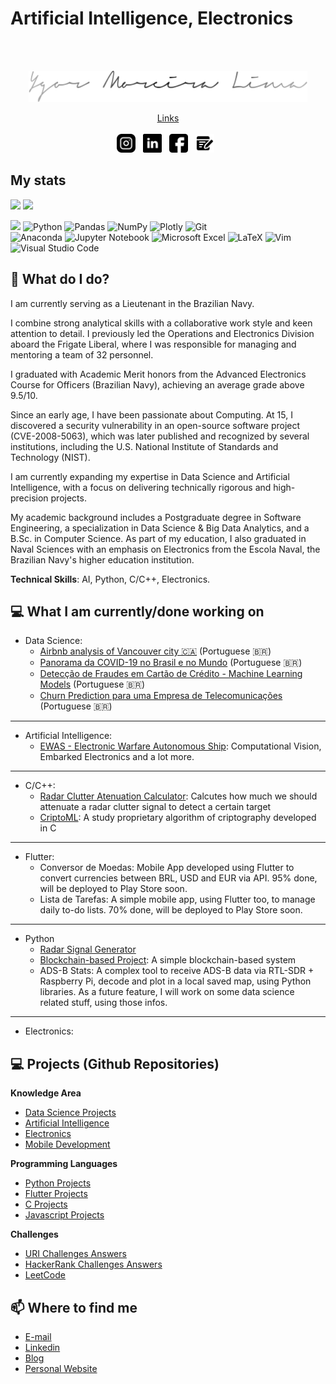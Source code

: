 # Artificial Intelligence, Electronics
<br>
<br>
<p align='center'><img height="50" src="https://github.com/ygorml/ygorml/blob/main/ass-grey.png"></p>

<p align='center'>
  <u>Links</u><br><br>
<a href="https://instagram.com/ygorml" target="_blank"><img height="30" src="https://github.com/ygorml/ygorml/blob/main/instagram.png?raw=true"></a>&nbsp;&nbsp;
<a href="https://www.linkedin.com/in/ygormoreiralima" target="_blank"><img height="30" src="https://github.com/ygorml/ygorml/blob/main/linkedin.png?raw=true"></a>&nbsp;&nbsp;
<a href="https://facebook.com/ywml10" target="_blank"><img height="30" src="https://github.com/ygorml/ygorml/blob/main/facebook.png?raw=true"></a>&nbsp;&nbsp;
<a href="https://artigos.ygor.ml/" target="_blank"><img height="30" width="30" src="https://github.com/ygorml/ygorml/blob/main/001-blog.png?raw=true"></a>&nbsp;&nbsp;
</p>

## My stats
<div>
  <img height="160em" src="https://github-readme-stats.vercel.app/api?username=ygorml&show_icons=true&theme=react&include_all_commits=true&count_private=true&border_radius=8&hide_border=true&bg_color=2D333B"/>
    <img height="160em" src="https://github-readme-stats.vercel.app/api/top-langs/?username=ygorml&layout=compact&langs_count=7&theme=react&border_radius=8&hide_border=true&bg_color=2D333B"/>

  ![](https://komarev.com/ghpvc/?username=ygorml&color=072448)
  ![Python](https://img.shields.io/badge/python-3670A0?style=flat&logo=Python&logoColor=white)
  ![Pandas](https://img.shields.io/badge/pandas-%23150458.svg?style=flat&logo=Pandas&logoColor=white)
  ![NumPy](https://img.shields.io/badge/numpy-%23013243.svg?style=flat&logo=Numpy&logoColor=white)
  ![Plotly](https://img.shields.io/badge/Plotly-%233F4F75.svg?style=flat&logo=Plotly&logoColor=white)
  ![Git](https://img.shields.io/badge/git-%23F05033.svg?style=flat&logo=git&logoColor=white)<br>
  ![Anaconda](https://img.shields.io/badge/Anaconda-%2344A833.svg?style=flat&logo=anaconda&logoColor=white)
  ![Jupyter Notebook](https://img.shields.io/badge/jupyter-%23FA0F00.svg?style=flat&logo=Jupyter&logoColor=white)
  ![Microsoft Excel](https://img.shields.io/badge/Excel-217346?style=flat&logo=Microsoft-excel&logoColor=white)
  ![LaTeX](https://img.shields.io/badge/latex-%23008080.svg?style=flat&logo=Latex&logoColor=white)
  ![Vim](https://img.shields.io/badge/VIM-%2311AB00.svg?style=flat&logo=Vim&logoColor=white)
  ![Visual Studio Code](https://img.shields.io/badge/VS%20Code-0078d7.svg?style=flat&logo=visual-studio-code&logoColor=white)
</div>

## 💼 What do I do?
I am currently serving as a Lieutenant in the Brazilian Navy.

I combine strong analytical skills with a collaborative work style and keen attention to detail. I previously led the Operations and Electronics Division aboard the Frigate Liberal, where I was responsible for managing and mentoring a team of 32 personnel.

I graduated with Academic Merit honors from the Advanced Electronics Course for Officers (Brazilian Navy), achieving an average grade above 9.5/10.

Since an early age, I have been passionate about Computing. At 15, I discovered a security vulnerability in an open-source software project (CVE-2008-5063), which was later published and recognized by several institutions, including the U.S. National Institute of Standards and Technology (NIST).

I am currently expanding my expertise in Data Science and Artificial Intelligence, with a focus on delivering technically rigorous and high-precision projects.

My academic background includes a Postgraduate degree in Software Engineering, a specialization in Data Science & Big Data Analytics, and a B.Sc. in Computer Science. As part of my education, I also graduated in Naval Sciences with an emphasis on Electronics from the Escola Naval, the Brazilian Navy's higher education institution.

**Technical Skills**: AI, Python, C/C++, Electronics.

## 💻  What I am currently/done working on
- Data Science: 
  - [Airbnb analysis of Vancouver city 🇨🇦](https://github.com/ygordev/Data-Science/blob/main/10_YgorLima_tech_Projeto_Analisando_os_dados_do_Airbnb_Vancouver.ipynb) (Portuguese 🇧🇷)
  - [Panorama da COVID-19 no Brasil e no Mundo](https://colab.research.google.com/github/ygordev/Data-Science/blob/main/YgorLima_tech_Panorama_do_COVID_19_no_Brasil.ipynb) (Portuguese 🇧🇷)
  - [Detecção de Fraudes em Cartão de Crédito - Machine Learning Models]([https://bit.ly/3ASmJVW](https://colab.research.google.com/github/ygordev/Data-Science/blob/main/YgorLima_Projeto_Detec%C3%A7%C3%A3o_de_Fraudes_em_Cart%C3%A3o_de_Cr%C3%A9dito.ipynb)) (Portuguese 🇧🇷)
  - [Churn Prediction para uma Empresa de Telecomunicações](https://colab.research.google.com/github/ygordev/Data-Science/blob/main/YgorML_org_Churn_Prediction_para_uma_empresa_de_Telecomunicac%CC%A7o%CC%83es_10MAR_v1.ipynb) (Portuguese 🇧🇷)

---

- Artificial Intelligence:
  - [EWAS - Electronic Warfare Autonomous Ship](https://github.com/ygorml/EWAS): Computational Vision, Embarked Electronics and a lot more. 

---

- C/C++: 
  - [Radar Clutter Atenuation Calculator](https://github.com/ygorml/C/blob/main/calculaAtenuacaoClutter.c): Calcutes how much we should attenuate a radar clutter signal to detect a certain target
  - [CriptoML](https://github.com/ygorml/C/blob/main/CriptoML.c): A study proprietary algorithm of criptography developed in C

---

- Flutter:
  - Conversor de Moedas: Mobile App developed using Flutter to convert currencies between BRL, USD and EUR via API. 95% done, will be deployed to Play Store soon.
  - Lista de Tarefas: A simple mobile app, using Flutter too, to manage daily to-do lists. 70% done, will be deployed to Play Store soon.

---

- Python
  - [Radar Signal Generator](https://github.com/ygorml/Electronics/blob/main/Gr%C3%A1fico_Pulso_Radar_Duty_Cycle.ipynb)
  - [Blockchain-based Project](https://colab.research.google.com/drive/1hRYdMY4uuIg2ilXc4MxzyqI0UwMYftCe?usp=sharing): A simple blockchain-based system
  - ADS-B Stats: A complex tool to receive ADS-B data via RTL-SDR + Raspberry Pi, decode and plot in a local saved map, using Python libraries. As a future feature, I will work on some data science related stuff, using those infos.

---

- Electronics: 

## 💻 Projects (Github Repositories)

**Knowledge Area**
- [Data Science Projects](https://github.com/ygorml/Data-Science)
- [Artificial Intelligence](https://github.com/ygorml/Artificial-Intelligence)
- [Electronics](https://github.com/ygorml/Electronics)
- [Mobile Development](https://github.com/ygorml/Mobile-Development)

**Programming Languages**
- [Python Projects](https://github.com/ygorml/Python)
- [Flutter Projects](https://github.com/ygorml/Flutter)
- [C Projects](https://github.com/ygorml/C)
- [Javascript Projects](https://github.com/ygorml/JavaScript)

**Challenges**
- [URI Challenges Answers](https://github.com/ygorml/URI)
- [HackerRank Challenges Answers](https://github.com/ygorml/hackerrank)
- [LeetCode](https://github.com/ygorml/leetcode)

<!--
## ✒️ Blog & Writing 
I'm also writing at my blog [Laboratório de Bits](https://laboratoriodebits.com.br), where I write about Electronics and Computer Programming, using easy-to-understand language and easy-to-consume content.

For Data Science and Artificial Intelligence articles, you can check it out on my Medium <a href="https://medium.com/@ygormoreiralima">here</a>.

Suggestions about content are **ALWAYS** welcome! 😃

### 📰  Blog Posts
**Portuguese**<br><br>
*Data Science*
- [Análise Exploratória dos Dados do Airbnb - Vancouver, Canadá](https://bit.ly/3oMSRV9)
- [Panorama da COVID-19 no Brasil e no Mundo](https://bit.ly/31g2Jis)
- [Detecção de Fraudes em Cartão de Crédito: Construindo modelos de Machine Learning](https://medium.com/ygorlimahome/detec%C3%A7%C3%A3o-de-fraudes-em-cart%C3%A3o-de-cr%C3%A9dito-construindo-modelos-de-machine-learning-3484a39afee6)
- [Churn Prediction para uma empresa de Telecomunicações: Aplicando o CRISP-DM para construção de modelos de Machine Learning](https://ygorml.org/churn-prediction-para-uma-empresa-de-telecomunica%C3%A7%C3%B5es-aplicando-o-crisp-dm-para-constru%C3%A7%C3%A3o-de-a278fe2ad18c)

*Computer Science*
- [O que são algoritmos?](https://laboratoriodebits.com.br/o-que-e-algoritmo/)
- [Orientação à Objetos: Entenda de uma vez por todas em apenas 8 minutos](https://laboratoriodebits.com.br/orientacao-a-objetos-tudo-o-que-voce-precisa-saber/)
- [Descubra os 17 melhores sites para aprender programação](https://laboratoriodebits.com.br/8-melhores-sites-para-aprender-programacao/)

*Python*
- [Como Criar Uma Aplicação Blockchain Do Zero Com Python em 8 Passos](https://laboratoriodebits.com.br/como-criar-uma-aplicacao-blockchain-do-zero-com-python/)
- [Integrais e Derivadas com Python](https://laboratoriodebits.com.br/integrais-e-derivadas-com-python-saiba-como/)

*Electronics*
- [O que é Arduino?](https://laboratoriodebits.com.br/o-que-e-arduino/)
- [Introdução ao Raspberry Pi](https://laboratoriodebits.com.br/o-que-e-o-raspberry-pi/)
- [O que é o RTL-SDR?](https://laboratoriodebits.com.br/o-que-e-o-rtl-sdr/)
-->
## 📫  Where to find me
- [E-mail](mailto:eu@ygor.ml)
- [Linkedin](https://www.linkedin.com/in/ygormoreiralima/)
- [Blog](https://artigos.ygor.ml/)
- [Personal Website](https://ygor.ml)
<!-- - [Medium](https://www.ygorml.org/) -->

<!--
### Want to support me? Buy me a coffee!
Help-me with a coffee, feedbacks or ideas. I'm completly open to hear and help. <br>
👉  Click on the coffee mug to support <a href="https://www.buymeacoffee.com/ygordev"><img height="30" src="https://github.com/ygordev/ygordev/blob/main/by-me-a-coffee.png?raw=true"></a>&nbsp;&nbsp;

**ygordev/ygordev** is a ✨ _special_ ✨ repository because its `README.md` (this file) appears on your GitHub profile.

Here are some ideas to get you started:

- 🔭 I’m currently working on ...
- 🌱 I’m currently learning ...
- 👯 I’m looking to collaborate on ...
- 🤔 I’m looking for help with ...
- 💬 Ask me about ...
- 📫 How to reach me: ...
- 😄 Pronouns: ...
- ⚡ Fun fact: ...
-->
